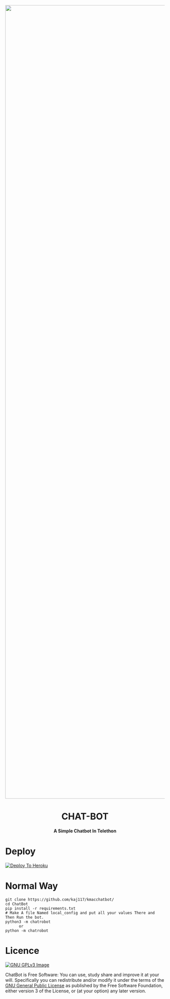 <p align="center"><a href="https://t.me/fridayot"><img src="https://1.bp.blogspot.com/-y__OlAp2LKg/X61N-u7FwiI/AAAAAAAAAAM/mX7EkEau4dw9vrCugZ61zo_i5SAbSM3jwCLcBGAsYHQ/s480/Photo_1603283479401.png" width="2500"></a></p> 
<h1 align="center"><b>CHAT-BOT</b></h1>
<h4 align="center">A Simple Chatbot In Telethon</h4>



# Deploy
[![Deploy To Heroku](https://www.herokucdn.com/deploy/button.svg)](https://heroku.com/deploy?template=https://github.com/kaj117/kmacchatbot/blob/main)

# Normal Way
```python3
git clone https://github.com/kaj117/kmacchatbot/
cd ChatBot
pip install -r requirements.txt
# Make A file Named local_config and put all your values There and Then Run the bot.
python3 -m chatrobot
      or 
python -m chatrobot
```

# Licence
[![GNU GPLv3 Image](https://www.gnu.org/graphics/gplv3-127x51.png)](http://www.gnu.org/licenses/gpl-3.0.en.html)  

ChatBot is Free Software: You can use, study share and improve it at your
will. Specifically you can redistribute and/or modify it under the terms of the
[GNU General Public License](https://www.gnu.org/licenses/gpl.html) as
published by the Free Software Foundation, either version 3 of the License, or
(at your option) any later version. 
